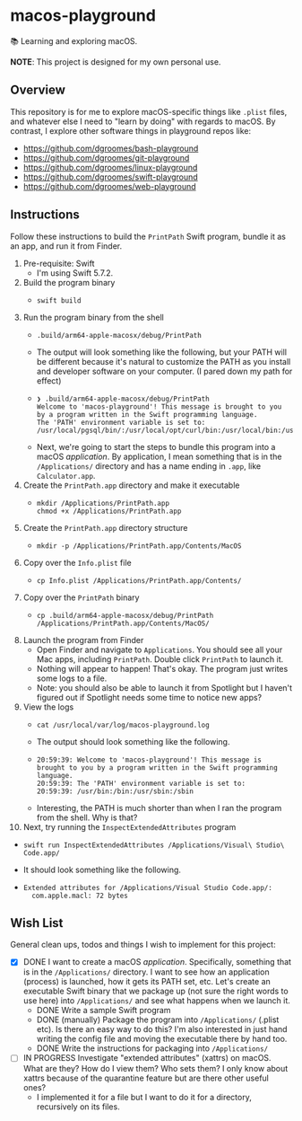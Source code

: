 # macos-playground

📚 Learning and exploring macOS.

**NOTE**: This project is designed for my own personal use.


## Overview

This repository is for me to explore macOS-specific things like `.plist` files, and whatever else I need to "learn by doing"
with regards to macOS. By contrast, I explore other software things in playground repos like:

* <https://github.com/dgroomes/bash-playground>
* <https://github.com/dgroomes/git-playground>
* <https://github.com/dgroomes/linux-playground>
* <https://github.com/dgroomes/swift-playground>
* <https://github.com/dgroomes/web-playground>


## Instructions

Follow these instructions to build the `PrintPath` Swift program, bundle it as an app, and run it from Finder.

1. Pre-requisite: Swift
   * I'm using Swift 5.7.2.
2. Build the program binary
   * ```shell
     swift build
     ```
3. Run the program binary from the shell
   * ```shell
     .build/arm64-apple-macosx/debug/PrintPath
     ```
   * The output will look something like the following, but your PATH will be different because it's natural to customize
     the PATH as you install and developer software on your computer. (I pared down my path for effect)
   * ```shell
     ❯ .build/arm64-apple-macosx/debug/PrintPath
     Welcome to 'macos-playground'! This message is brought to you by a program written in the Swift programming language.
     The 'PATH' environment variable is set to:
     /usr/local/pgsql/bin/:/usr/local/opt/curl/bin:/usr/local/bin:/usr/bin:/bin:/usr/sbin:/sbin:/Library/Apple/usr/bin
     ```
   * Next, we're going to start the steps to bundle this program into a macOS *application*. By application, I mean
     something that is in the `/Applications/` directory and has a name ending in `.app`, like `Calculator.app`.
4. Create the `PrintPath.app` directory and make it executable
   * ```shell
     mkdir /Applications/PrintPath.app
     chmod +x /Applications/PrintPath.app
     ```
5. Create the `PrintPath.app` directory structure
   * ```shell
     mkdir -p /Applications/PrintPath.app/Contents/MacOS
     ```
6. Copy over the `Info.plist` file
   * ```shell
     cp Info.plist /Applications/PrintPath.app/Contents/
     ```
7. Copy over the `PrintPath` binary
   * ```shell
     cp .build/arm64-apple-macosx/debug/PrintPath /Applications/PrintPath.app/Contents/MacOS/
     ```
8. Launch the program from Finder
   * Open Finder and navigate to `Applications`. You should see all your Mac apps, including `PrintPath`. Double click
     `PrintPath` to launch it.
   * Nothing will appear to happen! That's okay. The program just writes some logs to a file.
   * Note: you should also be able to launch it from Spotlight but I haven't figured out if Spotlight needs some time
     to notice new apps?
9. View the logs
   * ```shell
     cat /usr/local/var/log/macos-playground.log
     ```
   * The output should look something like the following.
   * ```text
     20:59:39: Welcome to 'macos-playground'! This message is brought to you by a program written in the Swift programming language.
     20:59:39: The 'PATH' environment variable is set to:
     20:59:39: /usr/bin:/bin:/usr/sbin:/sbin
     ```
   * Interesting, the PATH is much shorter than when I ran the program from the shell. Why is that? 
10. Next, try running the `InspectExtendedAttributes` program
   * ```shell
     swift run InspectExtendedAttributes /Applications/Visual\ Studio\ Code.app/
     ```
   * It should look something like the following.
   * ```text
     Extended attributes for /Applications/Visual Studio Code.app/:
       com.apple.macl: 72 bytes
     ```


## Wish List

General clean ups, todos and things I wish to implement for this project:

* [x] DONE I want to create a macOS *application*. Specifically, something that is in the `/Applications/` directory. I want
  to see how an application (process) is launched, how it gets its PATH set, etc. Let's create an executable Swift binary
  that we package up (not sure the right words to use here) into `/Applications/` and see what happens when we launch it.
    * DONE Write a sample Swift program
    * DONE (manually) Package the program into `/Applications/` (.plist etc). Is there an easy way to do this? I'm also interested in
      just hand writing the config file and moving the executable there by hand too.
    * DONE Write the instructions for packaging into `/Applications/`
* [ ] IN PROGRESS Investigate "extended attributes" (xattrs) on macOS. What are they? How do I view them? Who sets them? I only know
  about xattrs because of the quarantine feature but are there other useful ones?
    * I implemented it for a file but I want to do it for a directory, recursively on its files.
